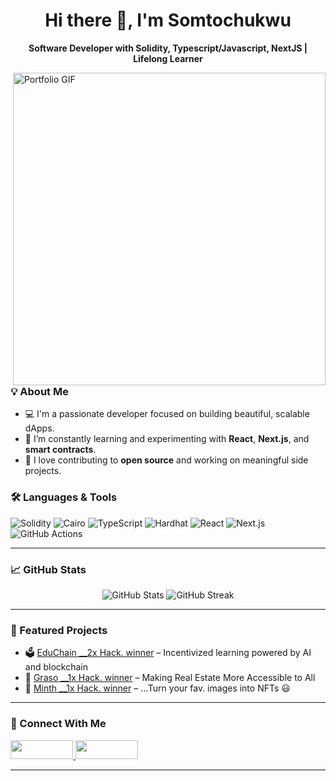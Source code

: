 <h1 align="center">Hi there 👋, I'm Somtochukwu</h1>

<p align="center">
  <strong>Software Developer with Solidity, Typescript/Javascript, NextJS | Lifelong Learner</strong>
</p>

<a href="https://somtochukwu-ko.vercel.app/">
<img 
  title="click me :)"
  alt="Portfolio GIF"
  align="right"
  src="https://somtochukwu-ko.vercel.app/portfolio.gif"
  width="500"
/>
</a>

### 💡 About Me

- 💻 I'm a passionate developer focused on building beautiful, scalable dApps.
- 🔭 I’m constantly learning and experimenting with **React**, **Next.js**, and **smart contracts**.
- 🚀 I love contributing to **open source** and working on meaningful side projects.

### 🛠️ Languages & Tools

![Solidity](https://img.shields.io/badge/Solidity-363636?style=for-the-badge&logo=solidity)
![Cairo](https://img.shields.io/badge/Cairo-000000?style=for-the-badge)
![TypeScript](https://img.shields.io/badge/TypeScript-3178C6?style=for-the-badge&logo=typescript)
![Hardhat](https://img.shields.io/badge/Hardhat-FFCC00?style=for-the-badge&logo=ethereum)
![React](https://img.shields.io/badge/React-61DAFB?style=for-the-badge&logo=react)
![Next.js](https://img.shields.io/badge/Next.js-000?style=for-the-badge&logo=next.js)
![GitHub Actions](https://img.shields.io/badge/GitHub_Actions-2088FF?style=for-the-badge&logo=github-actions)

---

### 📈 GitHub Stats

<p align="center">
  <img src="https://github-readme-stats.vercel.app/api?username=soomtochukwu&show_icons=true&theme=github_dark" alt="GitHub Stats" />
  <img src="https://github-readme-streak-stats.herokuapp.com/?user=soomtochukwu&theme=github-dark" alt="GitHub Streak" />
</p>

---

### 🚀 Featured Projects

- 🗳️ [EduChain \_\_2x Hack. winner](https://cyberhack.vercel.app/) – Incentivized learning powered by AI and blockchain
- 🧪 [Graso \_\_1x Hack. winner](https://grasoo.vercel.app/) – Making Real Estate More Accessible to All
- 📡 [Minth \_\_1x Hack. winner](https://minth.vercel.app/) – ...Turn your fav. images into NFTs 😃

---

### 🔗 Connect With Me

<a href="https://twitter.com/tweetsomto">
<img src="https://img.shields.io/badge/Twitter-%231DA1F2.svg?style=for-the-badge&logo=twitter&logoColor=white" width="100" height="30" >
</img>
</a>
<a href="http://t.me/maziofweb3">
<img src="https://encrypted-tbn0.gstatic.com/images?q=tbn:ANd9GcRyEw9WRUl09jjONE9NxMR2bNttBM94O1_lJ0ml7kvXFmvKub4Tn6CPydraLTOM9l2Hfw&usqp=CAU" width="100" height="30" >
</img>
</a>

---

<!-- Add a visitor counter if you want -->
<!-- ![Profile Views](https://komarev.com/ghpvc/?username=soomtochukwu&color=blue) -->
